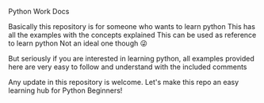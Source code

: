Python Work Docs

Basically this repository is for someone who wants to learn python
This has all the examples with the concepts explained
This can be used as reference to learn python
Not an ideal one though 😜

But seriously if you are interested in learning python, all examples provided here are very easy to follow and understand with the included comments

Any update in this repository is welcome.
Let's make this repo an easy learning hub for Python Beginners!